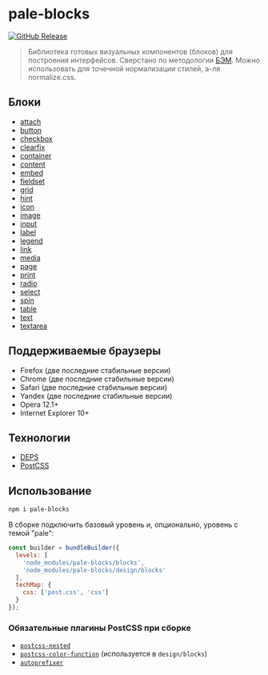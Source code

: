 # pale-blocks

[![GitHub Release](https://img.shields.io/github/release/palegrow/pale-blocks.svg?style=flat)](https://github.com/palegrow/pale-blocks/releases)

> Библиотека готовых визуальных компонентов (блоков) для построения интерфейсов. Сверстано по методологии [БЭМ](//bem.info). Можно использовать для точечной нормализации стилей, а-ля normalize.css.

## Блоки

* [attach](blocks/attach/attach.md)
* [button](blocks/button/button.md)
* [checkbox](blocks/checkbox/checkbox.md)
* [clearfix](blocks/clearfix/clearfix.md)
* [container](blocks/container/container.md)
* [content](blocks/content/content.md)
* [embed](blocks/embed/embed.md)
* [fieldset](blocks/fieldset/fieldset.md)
* [grid](blocks/grid/grid.md)
* [hint](blocks/hint/hint.md)
* [icon](blocks/icon/icon.md)
* [image](blocks/image/image.md)
* [input](blocks/input/input.md)
* [label](blocks/label/label.md)
* [legend](blocks/legend/legend.md)
* [link](blocks/link/link.md)
* [media](blocks/media/media.md)
* [page](blocks/page/page.md)
* [print](blocks/print/print.md)
* [radio](blocks/radio/radio.md)
* [select](blocks/select/select.md)
* [spin](blocks/spin/spin.md)
* [table](blocks/table/table.md)
* [text](blocks/text/text.md)
* [textarea](blocks/textarea/textarea.md)

## Поддерживаемые браузеры

* Firefox (две последние стабильные версии)
* Chrome (две последние стабильные версии)
* Safari (две последние стабильные версии)
* Yandex (две последние стабильные версии)
* Opera 12.1+
* Internet Explorer 10+

## Технологии

* [DEPS](https://ru.bem.info/technology/deps/about/)
* [PostCSS](http://postcss.org/)

## Использование

```sh
npm i pale-blocks
```

В сборке подключить базовый уровень и, опционально, уровень с темой "pale":

```js
const builder = bundleBuilder({
  levels: [
    'node_modules/pale-blocks/blocks',
    'node_modules/pale-blocks/design/blocks'
  ],
  techMap: {
    css: ['post.css', 'css']
  }
});
```

### Обязательные плагины PostCSS при сборке

* [`postcss-nested`](https://github.com/postcss/postcss-nested#readme)
* [`postcss-color-function`](https://github.com/postcss/postcss-color-function#readme) (используется в `design/blocks`)
* [`autoprefixer`](https://github.com/postcss/autoprefixer#readme)
